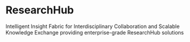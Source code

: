 # ResearchHub
Intelligent Insight Fabric for Interdisciplinary Collaboration and Scalable Knowledge Exchange providing enterprise-grade ResearchHub solutions
